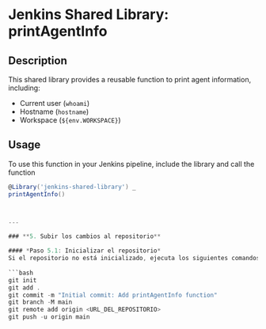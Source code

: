 # Jenkins Shared Library: printAgentInfo

## Description
This shared library provides a reusable function to print agent information, including:
- Current user (`whoami`)
- Hostname (`hostname`)
- Workspace (`${env.WORKSPACE}`)

## Usage
To use this function in your Jenkins pipeline, include the library and call the function

```groovy
@Library('jenkins-shared-library') _ 
printAgentInfo()



---

### **5. Subir los cambios al repositorio**

#### *Paso 5.1: Inicializar el repositorio*
Si el repositorio no está inicializado, ejecuta los siguientes comandos:
 
```bash
git init
git add .
git commit -m "Initial commit: Add printAgentInfo function"
git branch -M main
git remote add origin <URL_DEL_REPOSITORIO>
git push -u origin main

